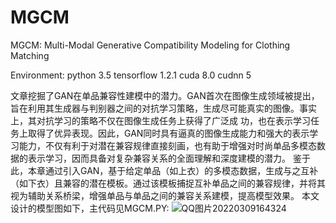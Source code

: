 # MGCM
MGCM: Multi-Modal Generative Compatibility Modeling for Clothing Matching

Environment: python 3.5 tensorflow 1.2.1 cuda 8.0 cudnn 5

文章挖掘了GAN在单品兼容性建模中的潜力。GAN首次在图像生成领域被提出，旨在利用其生成器与判别器之间的对抗学习策略，生成尽可能真实的图像。事实上，其对抗学习的策略不仅在图像生成任务上获得了广泛成
功，也在表示学习任务上取得了优异表现。因此，GAN同时具有逼真的图像生成能力和强大的表示学习能力，不仅有利于对潜在兼容规律直接刻画，也有助于增强对时尚单品多模态数据的表示学习，因而具备对复杂兼容关系的全面理解和深度建模的潜力。
鉴于此，本章通过引入GAN，基于给定单品（如上衣）的多模态数据，生成与之互补（如下衣）且兼容的潜在模板。通过该模板捕捉互补单品之间的兼容规律，并将其视为辅助关系桥梁，增强单品与单品之间的兼容关系建模，提高模型效果。
本文设计的模型图如下，主代码见MGCM.PY:
![QQ图片20220309164324](https://user-images.githubusercontent.com/43019981/157405074-364cb679-8e79-4de7-bbd1-17b762502a3e.png)
